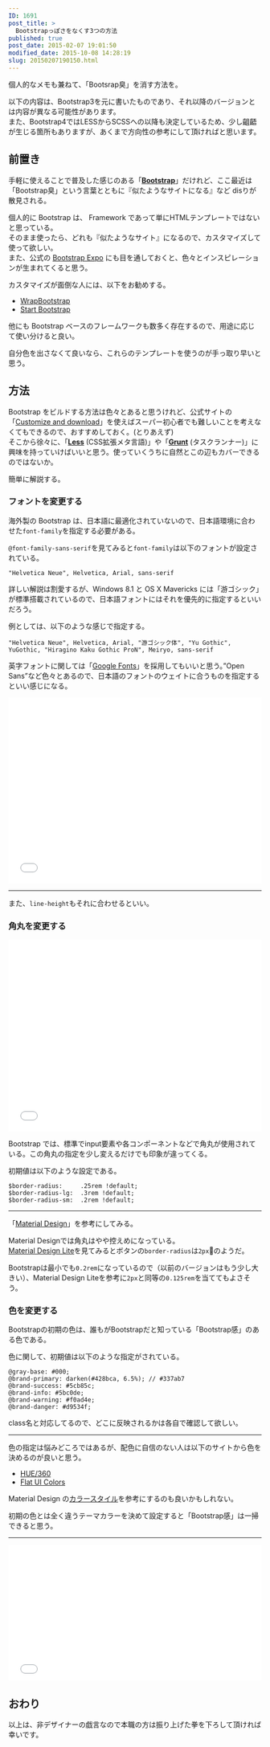 ```yaml
---
ID: 1691
post_title: >
  Bootstrapっぽさをなくす3つの方法
published: true
post_date: 2015-02-07 19:01:50
modified_date: 2015-10-08 14:28:19
slug: 20150207190150.html
---
```

<p>個人的なメモも兼ねて、「Bootsrap臭」を消す方法を。</p>
<p class="c-alert is-info">以下の内容は、Bootstrap3を元に書いたものであり、それ以降のバージョンとは内容が異なる可能性があります。<br />
また、Bootstrap4ではLESSからSCSSへの以降も決定しているため、少し齟齬が生じる箇所もありますが、あくまで方向性の参考にして頂ければと思います。
</p>
<p><!--more--></p>
<h2>前置き</h2>
<p>手軽に使えることで普及した感じのある「<b><a href="http://getbootstrap.com/">Bootstrap</a></b>」だけれど、ここ最近は「Bootstrap臭」という言葉とともに『似たようなサイトになる』など disりが散見される。</p>
<p>個人的に Bootstrap は、 Framework であって単にHTMLテンプレートではないと思っている。<br />
そのまま使ったら、どれも『似たようなサイト』になるので、カスタマイズして使って欲しい。<br />
また、公式の <a href="http://expo.getbootstrap.com/">Bootstrap Expo</a> にも目を通しておくと、色々とインスピレーションが生まれてくると思う。</p>
<p>カスタマイズが面倒な人には、以下をお勧めする。</p>
<ul>
<li><a href="https://wrapbootstrap.com/">WrapBootstrap</a></li>
<li><a href="http://startbootstrap.com/">Start Bootstrap</a></li>
</ul>
<p>他にも Bootstrap ベースのフレームワークも数多く存在するので、用途に応じて使い分けると良い。</p>
<p>自分色を出さなくて良いなら、これらのテンプレートを使うのが手っ取り早いと思う。</p>
<h2>方法</h2>
<p>Bootstrap をビルドする方法は色々とあると思うけれど、公式サイトの「<a href="http://getbootstrap.com/customize/">Customize and download</a>」を使えばスーパー初心者でも難しいことを考えなくてもできるので、おすすめしておく。<span class="text-muted">(とりあえず)</span><br />
そこから徐々に、「<b><a href="http://lesscss.org/">Less</a></b> (CSS拡張メタ言語)」や「<b><a href="http://gruntjs.com/">Grunt</a></b> (タスクランナー)」に興味を持っていけばいいと思う。使っていくうちに自然とこの辺もカバーできるのではないか。</p>
<p>簡単に解説する。</p>
<h3>フォントを変更する</h3>
<p>海外製の Bootstrap は、日本語に最適化されていないので、日本語環境に合わせた<code>font-family</code>を指定する必要がある。</p>
<p><code>@font-family-sans-serif</code>を見てみると<code>font-family</code>は以下のフォントが設定されている。</p>
<pre class="language-css"><code>"Helvetica Neue", Helvetica, Arial, sans-serif</code></pre>
<p>詳しい解説は割愛するが、Windows 8.1 と OS X Mavericks には「游ゴシック」が標準搭載されているので、日本語フォントにはそれを優先的に指定するといいだろう。</p>
<p>例としては、以下のような感じで指定する。</p>
<pre class="language-css"><code>"Helvetica Neue", Helvetica, Arial, "游ゴシック体", "Yu Gothic", YuGothic, "Hiragino Kaku Gothic ProN", Meiryo, sans-serif</code></pre>
<p>英字フォントに関しては「<a href="https://www.google.com/fonts">Google Fonts</a>」を採用してもいいと思う。&#8221;Open Sans&#8221;など色々とあるので、日本語のフォントのウェイトに合うものを指定するといい感じになる。</p>
<p><iframe height='370' scrolling='no' title='show Bootstrap design better - font' src='//codepen.io/hiro0218/embed/vzgOwG/?height=370&#038;theme-id=light&#038;default-tab=result&#038;embed-version=2' frameborder='no' allowtransparency='true' allowfullscreen='true' style='width: 100%;'>See the Pen <a href='https://codepen.io/hiro0218/pen/vzgOwG/'>show Bootstrap design better &#8211; font</a> by hiro (<a href='https://codepen.io/hiro0218'>@hiro0218</a>) on <a href='https://codepen.io'>CodePen</a>.<br />
</iframe></p>
<hr>
<p>また、<code>line-height</code>もそれに合わせるといい。</p>
<h3>角丸を変更する</h3>
<p><iframe height='382' scrolling='no' title='show Bootstrap design better - border-radius' src='//codepen.io/hiro0218/embed/yxgOyb/?height=382&#038;theme-id=light&#038;default-tab=result&#038;embed-version=2' frameborder='no' allowtransparency='true' allowfullscreen='true' style='width: 100%;'>See the Pen <a href='https://codepen.io/hiro0218/pen/yxgOyb/'>show Bootstrap design better &#8211; border-radius</a> by hiro (<a href='https://codepen.io/hiro0218'>@hiro0218</a>) on <a href='https://codepen.io'>CodePen</a>.<br />
</iframe></p>
<p>Bootstrap では、標準でinput要素や各コンポーネントなどで角丸が使用されている。この角丸の指定を少し変えるだけでも印象が違ってくる。</p>
<p>初期値は以下のような設定である。</p>
<pre><code class="language-scss">$border-radius:     .25rem !default;
$border-radius-lg:  .3rem !default;
$border-radius-sm:  .2rem !default;
</code></pre>
<hr />
<p>「<a href="http://www.google.com/design/spec/material-design/introduction.html">Material Design</a>」を参考にしてみる。</p>
<p>Material Designでは角丸はやや控えめになっている。<br />
<a href="https://material.io/design/components/buttons.html">Material Design Lite</a>を見てみるとボタンの<code>border-radius</code>は<code>2px</code>のようだ。</p>
<p>Bootstrapは最小でも<code>0.2rem</code>になっているので（以前のバージョンはもう少し大きい）、Material Design Liteを参考に<code>2px</code>と同等の<code>0.125rem</code>を当ててもよさそう。</p>
<h3>色を変更する</h3>
<p>Bootstrapの初期の色は、誰もがBootstrapだと知っている「Bootstrap感」のある色である。</p>
<p>色に関して、初期値は以下のような指定がされている。</p>
<pre class="language-less"><code>@gray-base: #000;
@brand-primary: darken(#428bca, 6.5%); // #337ab7
@brand-success: #5cb85c;
@brand-info: #5bc0de;
@brand-warning: #f0ad4e;
@brand-danger: #d9534f;</code></pre>
<p>class名と対応してるので、どこに反映されるかは各自で確認して欲しい。</p>
<hr>
<p>色の指定は悩みどころではあるが、配色に自信のない人は以下のサイトから色を決めるのが良いと思う。</p>
<ul>
<li><a href="http://hue360.herokuapp.com/">HUE/360</a></li>
<li><a href="http://flatuicolors.com/">Flat UI Colors</a></li>
</ul>
<p>Material Design の<a href="http://www.google.com/design/spec/style/color.html#color-color-palette">カラースタイル</a>を参考にするのも良いかもしれない。</p>
<p>初期の色とは全く違うテーマカラーを決めて設定すると「Bootstrap感」は一掃できると思う。</p>
<hr>
<p><iframe height='270' scrolling='no' title='show Bootstrap design better - color' src='//codepen.io/hiro0218/embed/rZjeaY/?height=270&#038;theme-id=light&#038;default-tab=result&#038;embed-version=2' frameborder='no' allowtransparency='true' allowfullscreen='true' style='width: 100%;'>See the Pen <a href='https://codepen.io/hiro0218/pen/rZjeaY/'>show Bootstrap design better &#8211; color</a> by hiro (<a href='https://codepen.io/hiro0218'>@hiro0218</a>) on <a href='https://codepen.io'>CodePen</a>.<br />
</iframe></p>
<h2>おわり</h2>
<p>以上は、非デザイナーの戯言なので本職の方は振り上げた拳を下ろして頂ければ幸いです。</p>